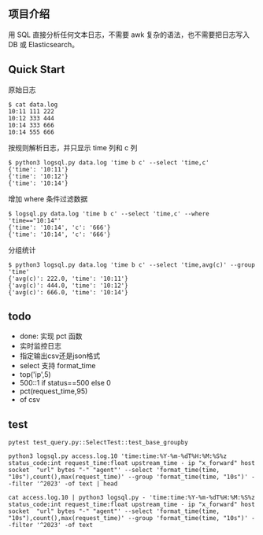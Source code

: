 ## 项目介绍

用 SQL 直接分析任何文本日志，不需要 awk 复杂的语法，也不需要把日志写入 DB 或 Elasticsearch。

## Quick Start 

原始日志

    $ cat data.log
    10:11 111 222
    10:12 333 444
    10:14 333 666
    10:14 555 666

按规则解析日志，并只显示 time 列和 c 列

    $ python3 logsql.py data.log 'time b c' --select 'time,c' 
    {'time': '10:11'}
    {'time': '10:12'}
    {'time': '10:14'}

增加 where 条件过滤数据

    $ logsql.py data.log 'time b c' --select 'time,c' --where 'time=="10:14"' 
    {'time': '10:14', 'c': '666'}
    {'time': '10:14', 'c': '666'}

分组统计

    $ python3 logsql.py data.log 'time b c' --select 'time,avg(c)' --group 'time' 
    {'avg(c)': 222.0, 'time': '10:11'}
    {'avg(c)': 444.0, 'time': '10:12'}
    {'avg(c)': 666.0, 'time': '10:14'}

## todo

- done: 实现 pct 函数 
- 实时监控日志 
- 指定输出csv还是json格式
- select 支持 format_time
- top('ip',5)
- 500::1 if status==500 else 0
- pct(request_time,95)
- of csv

## test

    pytest test_query.py::SelectTest::test_base_groupby

    python3 logsql.py access.log.10 'time:time:%Y-%m-%dT%H:%M:%S%z status_code:int request_time:float upstream_time - ip "x_forward" host socket  "url" bytes "-" "agent"' --select 'format_time(time, "10s"),count(),max(request_time)' --group 'format_time(time, "10s")' --filter '^2023' -of text | head

    cat access.log.10 | python3 logsql.py - 'time:time:%Y-%m-%dT%H:%M:%S%z status_code:int request_time:float upstream_time - ip "x_forward" host socket  "url" bytes "-" "agent"' --select 'format_time(time, "10s"),count(),max(request_time)' --group 'format_time(time, "10s")' --filter '^2023' -of text
